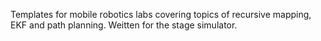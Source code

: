 Templates for mobile robotics labs covering topics of recursive mapping, EKF and path planning.
Weitten for the stage simulator.